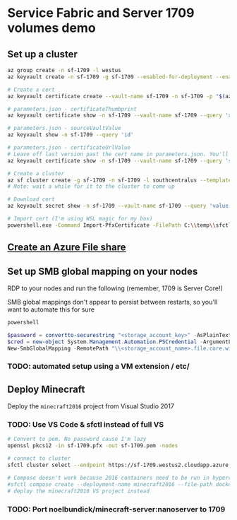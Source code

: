 # Service Fabric and Server 1709 volumes demo

## Set up a cluster
```bash
az group create -n sf-1709 -l westus
az keyvault create -n sf-1709 -g sf-1709 --enabled-for-deployment --enabled-for-template-deployment

# Create a cert
az keyvault certificate create --vault-name sf-1709 -n sf-1709 -p "$(az keyvault certificate get-default-policy -o json)"

# parameters.json - certificateThumbprint
az keyvault certificate show -n sf-1709 --vault-name sf-1709 --query 'x509ThumbprintHex'

# parameters.json - sourceVaultValue
az keyvault show -n sf-1709 --query 'id'

# parameters.json - certificateUrlValue
# Leave off last version past the cert name in parameters.json. You'll use it below though
az keyvault certificate show -n sf-1709 --vault-name sf-1709 --query 'sid'

# Create a cluster
az sf cluster create -g sf-1709 -n sf-1709 -l southcentralus --template-file sf-1709/template.json --parameter-file sf-1709/parameters.json --secret-identifier https://sf-1709.vault.azure.net/secrets/sf-1709/feef2786774d421a9e61d89688be23cf
# Note: wait a while for it to the cluster to come up

# Download cert
az keyvault secret show -n sf-1709 --vault-name sf-1709 --query 'value' -o tsv | base64 -d -w 0 > certs/sf-1709.pfx

# Import cert (I'm using WSL magic for my box)
powershell.exe -Command Import-PfxCertificate -FilePath C:\\temp\\sfctl\\certs\\sf-1709.pfx -CertStoreLocation Cert:\CurrentUser\\My -Exportable
```

## [Create an Azure File share](https://docs.microsoft.com/en-us/azure/storage/files/storage-how-to-create-file-share)

## Set up SMB global mapping on your nodes

RDP to your nodes and run the following (remember, 1709 is Server Core!)

SMB global mappings don't appear to persist between restarts, so you'll want to automate this for sure

```powershell
powershell

$password = convertto-securestring "<storage_account_key>" -AsPlainText -Force
$cred = new-object System.Management.Automation.PSCredential -ArgumentList "Azure\<storage_account_name>", $password
New-SmbGlobalMapping -RemotePath "\\<storage_account_name>.file.core.windows.net\<share_name>" -Credential $cred -LocalPath Z:
```

### TODO: automated setup using a VM extension / etc/

## Deploy Minecraft

Deploy the `minecraft2016` project from Visual Studio 2017

### TODO: Use VS Code & sfctl instead of full VS

```bash
# Convert to pem. No password cause I'm lazy
openssl pkcs12 -in sf-1709.pfx -out sf-1709.pem -nodes

# connect to cluster
sfctl cluster select --endpoint https://sf-1709.westus2.cloudapp.azure.com:19080/Explorer --pem certs/sf-1709.pem --no-verify

# Compose doesn't work because 2016 containers need to be run in hyperv isolation mode
#sfctl compose create --deployment-name minecraft2016 --file-path docker-compose.yml
# deploy the minecraft2016 VS project instead
```

### TODO: Port noelbundick/minecraft-server:nanoserver to 1709